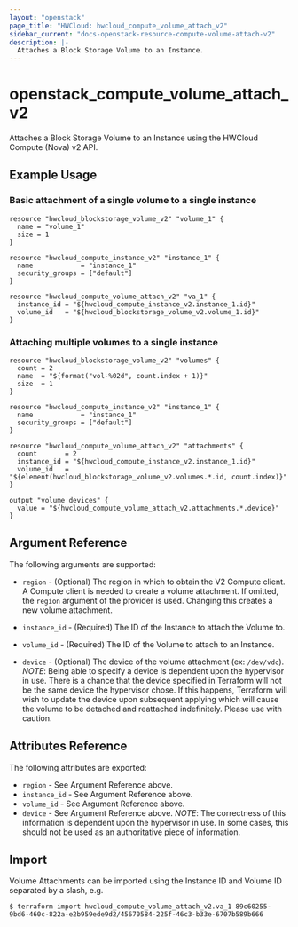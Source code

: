 ```yaml
---
layout: "openstack"
page_title: "HWCloud: hwcloud_compute_volume_attach_v2"
sidebar_current: "docs-openstack-resource-compute-volume-attach-v2"
description: |-
  Attaches a Block Storage Volume to an Instance.
---
```


# openstack\_compute\_volume_attach_v2

Attaches a Block Storage Volume to an Instance using the HWCloud
Compute (Nova) v2 API.

## Example Usage

### Basic attachment of a single volume to a single instance

```hcl
resource "hwcloud_blockstorage_volume_v2" "volume_1" {
  name = "volume_1"
  size = 1
}

resource "hwcloud_compute_instance_v2" "instance_1" {
  name            = "instance_1"
  security_groups = ["default"]
}

resource "hwcloud_compute_volume_attach_v2" "va_1" {
  instance_id = "${hwcloud_compute_instance_v2.instance_1.id}"
  volume_id   = "${hwcloud_blockstorage_volume_v2.volume_1.id}"
}
```

### Attaching multiple volumes to a single instance

```hcl
resource "hwcloud_blockstorage_volume_v2" "volumes" {
  count = 2
  name  = "${format("vol-%02d", count.index + 1)}"
  size  = 1
}

resource "hwcloud_compute_instance_v2" "instance_1" {
  name            = "instance_1"
  security_groups = ["default"]
}

resource "hwcloud_compute_volume_attach_v2" "attachments" {
  count       = 2
  instance_id = "${hwcloud_compute_instance_v2.instance_1.id}"
  volume_id   = "${element(hwcloud_blockstorage_volume_v2.volumes.*.id, count.index)}"
}

output "volume devices" {
  value = "${hwcloud_compute_volume_attach_v2.attachments.*.device}"
}
```

## Argument Reference

The following arguments are supported:

* `region` - (Optional) The region in which to obtain the V2 Compute client.
    A Compute client is needed to create a volume attachment. If omitted, the
    `region` argument of the provider is used. Changing this creates a
    new volume attachment.

* `instance_id` - (Required) The ID of the Instance to attach the Volume to.

* `volume_id` - (Required) The ID of the Volume to attach to an Instance.

* `device` - (Optional) The device of the volume attachment (ex: `/dev/vdc`).
  _NOTE_: Being able to specify a device is dependent upon the hypervisor in
  use. There is a chance that the device specified in Terraform will not be
  the same device the hypervisor chose. If this happens, Terraform will wish
  to update the device upon subsequent applying which will cause the volume
  to be detached and reattached indefinitely. Please use with caution.

## Attributes Reference

The following attributes are exported:

* `region` - See Argument Reference above.
* `instance_id` - See Argument Reference above.
* `volume_id` - See Argument Reference above.
* `device` - See Argument Reference above. _NOTE_: The correctness of this
  information is dependent upon the hypervisor in use. In some cases, this
  should not be used as an authoritative piece of information.

## Import

Volume Attachments can be imported using the Instance ID and Volume ID
separated by a slash, e.g.

```
$ terraform import hwcloud_compute_volume_attach_v2.va_1 89c60255-9bd6-460c-822a-e2b959ede9d2/45670584-225f-46c3-b33e-6707b589b666
```

